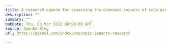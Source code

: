 ```yaml
---
title: A research agenda for assessing the economic impacts of code generation models
description: ""
summary: ""
pubDate: Thu, 03 Mar 2022 08:00:00 GMT
source: OpenAI Blog
url: https://openai.com/index/economic-impacts-research

---
```


